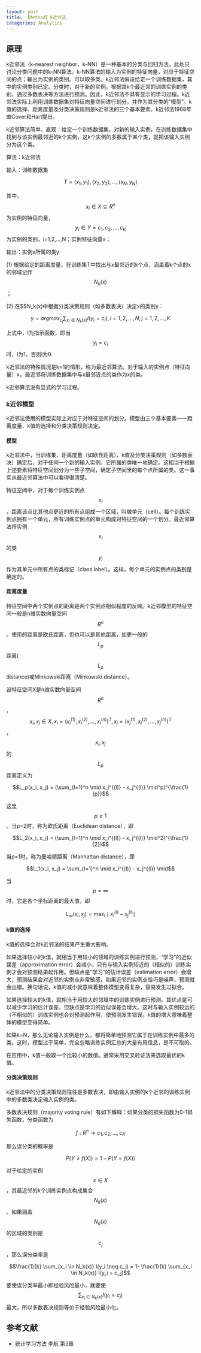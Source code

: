 ```yaml
---
layout: post
title: 【Method】k近邻法
categories: Analytics
---
```


## 原理

k近邻法（k-nearest neighbor，k-NN）是一种基本的分类与回归方法。此处只讨论分类问题中的k-NN算法。k-NN算法的输入为实例的特征向量，对应于特征空间的点；输出为实例的类别。可以取多类。k近邻法假设给定一个训练数据集，其中的实例类别已定。分类时，对于新的实例，根据其k个最近邻的训练实例的类别，通过多数表决等方法进行预测。因此，k近邻法不具有显示的学习过程。k近邻法实际上利用训练数据集对特征向量空间进行划分，并作为其分类的“模型”。k值的选择、距离度量及分类决策规则是k近邻法的三个基本要素。k近邻法1968年由Cover和Hart提出。

k近邻算法简单、直观：给定一个训练数据集，对新的输入实例，在训练数据集中找到与该实例最邻近的k个实例，这k个实例的多数属于某个类，就把该输入实例分为这个类。

算法：k近邻法

输入：训练数据集

$$T = {(x_1, y_1), (x_2, y_2),...,(x_N, y_N)}$$

其中，$$x_i \in X \subseteq R^n$$为实例的特征向量，$$y_i \in Y = {c_1, c_2,...,c_K}$$为实例的类别，i=1,2,...,N；实例特征向量x；

输出：实例x所属的类y

(1) 根据给定的距离度量，在训练集T中找出与x最邻近的k个点，涵盖着k个点的x的邻域记作$$N_k(x)$$；

(2) 在$$N_k(x)中根据分类决策规则（如多数表决）决定x的类别y：

$$y = arg max_{c_j} \sum_{x_i \in N_k(x)} I(y_i = c_i), i=1,2,...,N; j=1,2,...,K$$

上式中，I为指示函数，即当$$y_i = c_i$$时，I为1，否则I为0.

k近邻法的特殊情况是k=1的情形，称为最近邻算法。对于输入的实例点（特征向量）x，最近邻将训练数据集中与x最邻近点的类作为x的类。

k近邻算法没有显式的学习过程。

### k近邻模型

k近邻法使用的模型实际上对应于对特征空间的划分。模型由三个基本要素——距离度量、k值的选择和分类决策规则决定。

#### 模型

k近邻法中，当训练集、距离度量（如欧氏距离）、k值及分类决策规则（如多数表决）确定后，对于任何一个新的输入实例，它所属的类唯一地确定。这相当于根据上述要素将特征空间划分为一些子空间，确定子空间里的每个点所属的类。这一事实从最近邻算法中可以看得很清楚。

特征空间中，对于每个训练实例点$$x_i$$，距离该点比其他点更近的所有点组成一个区域，叫做单元（cell）。每个训练实例点拥有一个单元，所有训练实例点的单元构成对特征空间的一个划分。最近邻算法将实例$$x_i$$的类$$y_i$$作为其单元中所有点的类标记（class label）。这样，每个单元的实例点的类别是确定的。

#### 距离度量

特征空间中两个实例点的距离是两个实例点相似程度的反映。k近邻模型的特征空间一般是n维实数向量空间$$R^n$$。使用的距离是欧氏距离，但也可以是其他距离，如更一般的$$L_p$$距离($$L_p$$ distance)或Minkowski距离（Minkowski distance）。

设特征空间X是n维实数向量空间$$R^n$$，$$x_i, x_j \in X, x_i = (x_i^{(1)}, x_i^{(2)},...,x_i^{(n)})^T, x_j = (x_j^{(1)}, x_j^{(2)},...,x_j^{(n)})^T$$，$$x_i, x_j$$的$$L_p$$距离定义为

$$L_p(x_i, x_j) = (\sum_{l=1}^n \mid x_i^{(l)} - x_j^{(l)} \mid^p)^{\frac{1}{p}}$$

这里$$p \geq 1$$。当p=2时，称为欧氏距离（Euclidean distance），即

$$L_2(x_i, x_j) = (\sum_{l=1}^n \mid x_i^{(l)} - x_j^{(l)} \mid^2)^{\frac{1}{2}}$$

当p=1时，称为曼哈顿距离（Manhattan distance），即

$$L_1(x_i, x_j) = \sum_{l=1}^n \mid x_i^{(l)} - x_j^{(l)} \mid$$

当$$p=\infty$$时，它是各个坐标距离的最大值，即

$$L_\infty(x_i, x_j) = \max_l \mid x_i^{(l)} - x_j^{(l)} \mid$$

#### k值的选择

k值的选择会对k近邻法的结果产生重大影响。

如果选择较小的k值，就相当于用较小的领域的训练实例进行预测，“学习”的近似误差（approximation error）会减小，只有与输入实例较近的（相似的）训练实例才会对预测结果起作用。但缺点是“学习”的估计误差（estimation error）会增大，预测结果会对近邻的实例点非常敏感。如果近邻的实例点恰巧是噪声，预测就会出错。换句话说，k值的减小就意味着整体模型变得复杂，容易发生过拟合。

如果选择较大的k值，就相当于用较大的邻域中的训练实例进行预测。其优点是可以减少学习的估计误差。但缺点是学习的近似误差会增大。这时与输入实例较远的（不相似的）训练实例也会对预测起作用，使预测发生错误。k值的增大意味着整体的模型变得简单。

如果k=N，那么无论输入实例是什么，都将简单地预测它属于在训练实例中最多的类。这时，模型过于简单，完全忽略训练实例汇总的大量有用信息，是不可取的。

在应用中，k值一般取一个比较小的数值。通常采用交叉验证法来选取最优的k值。

#### 分类决策规则

k近邻法中的分类决策规则往往是多数表决，即由输入实例的k个近邻的训练实例中的多数类决定输入实例的类。

多数表决规则（majority voting rule）有如下解释：如果分类的损失函数为0-1损失函数，分类函数为

$$f: R^n \to {c_1, c_2,...,c_K}$$

那么误分类的概率是

$$P(Y \neq f(X)) = 1 - P(Y=f(X))$$

对于给定的实例$$x \in X$$，其最近邻的k个训练实例点构成集合$$N_k(x)$$。如果涵盖$$N_k(x)$$的区域的类别是$$c_j$$，那么误分类率是

$$\frac{1}{k} \sum_{x_i \in N_k(x)} I(y_i \neq c_j) = 1- \frac{1}{k} \sum_{x_i \in N_k(x)} I(y_i = c_j)$$

要使误分类率最小即经验风险最小，就要使$$\sum_{x_i \in N_k(x)} I(y_i = c_j)$$最大，所以多数表决规则等价于经验风险最小化。

## 参考文献

- 统计学习方法 李航 第3章

